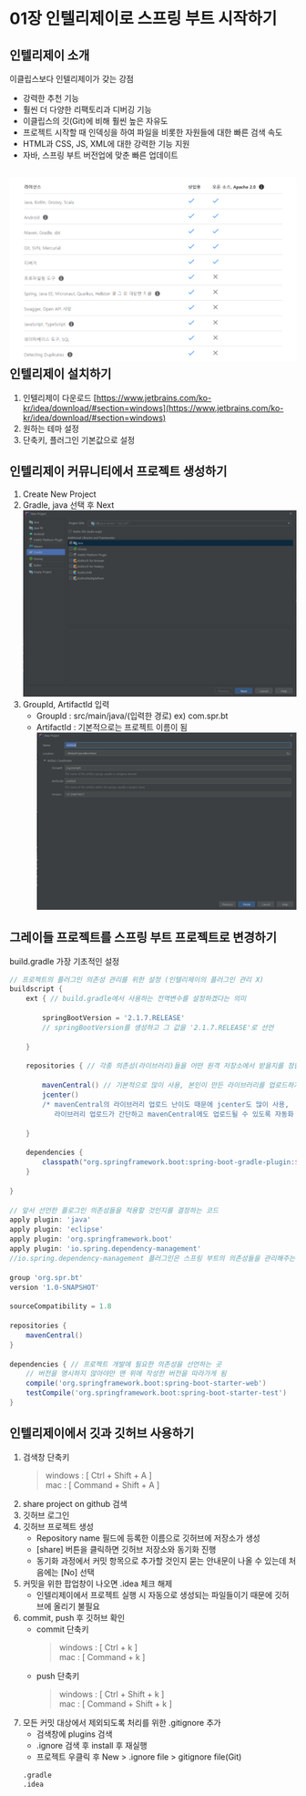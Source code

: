 01장 인텔리제이로 스프링 부트 시작하기
================================

인텔리제이 소개
---------------

이클립스보다 인텔리제이가 갖는 강점
- 강력한 추천 기능
- 훨씬 더 다양한 리팩토리과 디버깅 기능
- 이클립스의 깃(Git)에 비해 훨씬 높은 자유도
- 프로젝트 시작할 때 인덱싱을 하여 파일을 비롯한 자원들에 대한 빠른 검색 속도
- HTML과 CSS, JS, XML에 대한 강력한 기능 지원
- 자바, 스프링 부트 버전업에 맞춘 빠른 업데이트

![인텔리제이 유료, 무료 차이](../images/intelij.jpg)
인텔리제이 설치하기
----------------
1. 인텔리제이 다운로드 [https://www.jetbrains.com/ko-kr/idea/download/#section=windows](https://www.jetbrains.com/ko-kr/idea/download/#section=windows)
2. 원하는 테마 설정
3. 단축키, 플러그인 기본값으로 설정

인텔리제이 커뮤니티에서 프로젝트 생성하기
----------------------------------
1. Create New Project
2. Gradle, java 선택 후 Next
![프로젝트생성 01](../images/newProject-01.jpg)
3. GroupId, ArtifactId 입력
    - GroupId : src/main/java/(입력한 경로) ex) com.spr.bt
    - ArtifactId : 기본적으로는 프로젝트 이름이 됨
![프로젝트생성 02](../images/newProject-02.jpg)

그레이들 프로젝트를 스프링 부트 프로젝트로 변경하기
------------------------------------------
build.gradle 가장 기초적인 설정
```gradle
// 프로젝트의 플러그인 의존성 관리를 위한 설정 (인텔리제이의 플러그인 관리 X)
buildscript {
    ext { // build.gradle에서 사용하는 전역변수를 설정하겠다는 의미

        springBootVersion = '2.1.7.RELEASE'
        // springBootVersion를 생성하고 그 값을 '2.1.7.RELEASE'로 선언
  
    }

    repositories { // 각종 의존성(라이브러리)들을 어떤 원격 저장소에서 받을지를 정함

        mavenCentral() // 기본적으로 많이 사용, 본인이 만든 라이브러리를 업로드하기 위해서는 많은 과정과 설정이 필요
        jcenter()
        /* mavenCentral의 라이브러리 업로드 난이도 때문에 jcenter도 많이 사용,
           라이브러리 업로드가 간단하고 mavenCentral에도 업로드될 수 있도록 자동화 가능 */

    }

    dependencies { 
        classpath("org.springframework.boot:spring-boot-gradle-plugin:${springBootVersion}")
    }

}

// 앞서 선언한 플로그인 의존성들을 적용할 것인지를 결정하는 코드
apply plugin: 'java'
apply plugin: 'eclipse'
apply plugin: 'org.springframework.boot'
apply plugin: 'io.spring.dependency-management'
//io.spring.dependency-management 플러그인은 스프링 부트의 의존성들을 관리해주는 플러그인이라 꼭 추가해야됨

group 'org.spr.bt'
version '1.0-SNAPSHOT'

sourceCompatibility = 1.8

repositories {
    mavenCentral()
}

dependencies { // 프로젝트 개발에 필요한 의존성을 선언하는 곳
    // 버전을 명시하지 않아야만 맨 위에 작성한 버전을 따라가게 됨
    compile('org.springframework.boot:spring-boot-starter-web')
    testCompile('org.springframework.boot:spring-boot-starter-test')
}
```


인텔리제이에서 깃과 깃허브 사용하기
-----------------------------
1. 검색창 단축키<br>
   > windows : [ Ctrl + Shift + A ]<br>
     mac : [ Command + Shift + A ]
2. share project on github 검색
3. 깃허브 로그인
4. 깃허브 프로젝트 생성
    - Repository name 필드에 등록한 이름으로 깃허브에 저장소가 생성
    - [share] 버튼을 클릭하면 깃허브 저장소와 동기화 진행
    - 동기화 과정에서 커밋 항목으로 추가할 것인지 묻는 안내문이 나올 수 있는데 처음에는 [No] 선택
5. 커밋을 위한 팝업창이 나오면 .idea 체크 해제
    - 인텔리제이에서 프로젝트 실행 시 자동으로 생성되는 파일들이기 때문에 깃허브에 올리기 불필요
6. commit, push 후 깃허브 확인
    - commit 단축키<br>
      > windows : [ Ctrl + k ]<br>
        mac : [ Command + k ]<br>
    - push 단축키<br>
      > windows : [ Ctrl + Shift + k ]<br>
        mac : [ Command + Shift + k ]<br>
7. 모든 커밋 대상에서 제외되도록 처리를 위한 .gitignore 추가
    - 검색창에 plugins 검색
    - .ignore 검색 후 install 후 재실행
    - 프로젝트 우클릭 후 New > .ignore file > gitignore file(Git)
    ```
    .gradle
    .idea
    ```